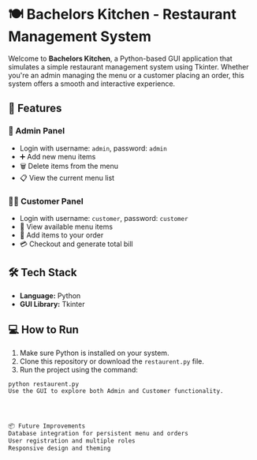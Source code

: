 # 🍽️ Bachelors Kitchen - Restaurant Management System

Welcome to **Bachelors Kitchen**, a Python-based GUI application that simulates a simple restaurant management system using Tkinter. Whether you're an admin managing the menu or a customer placing an order, this system offers a smooth and interactive experience.

## 🚀 Features

### 🔐 Admin Panel
- Login with username: `admin`, password: `admin`
- ➕ Add new menu items
- 🗑️ Delete items from the menu
- 📋 View the current menu list

### 👨‍🍽️ Customer Panel
- Login with username: `customer`, password: `customer`
- 🛒 View available menu items
- 🧾 Add items to your order
- 💳 Checkout and generate total bill

## 🛠️ Tech Stack
- **Language:** Python
- **GUI Library:** Tkinter

## 💻 How to Run

1. Make sure Python is installed on your system.
2. Clone this repository or download the `restaurent.py` file.
3. Run the project using the command:

```bash
python restaurent.py
Use the GUI to explore both Admin and Customer functionality.




📦 Future Improvements
Database integration for persistent menu and orders
User registration and multiple roles
Responsive design and theming
